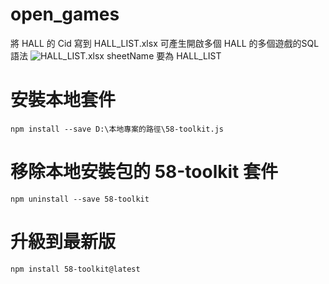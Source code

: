 # open_games
將 HALL 的 Cid 寫到 HALL_LIST.xlsx
可產生開啟多個 HALL 的多個遊戲的SQL語法
![HALL_LIST.xlsx](https://i.imgur.com/ynYGZBi.png)
sheetName 要為 HALL_LIST

# 安裝本地套件
```bash=
npm install --save D:\本地專案的路徑\58-toolkit.js
```

# 移除本地安裝包的 58-toolkit 套件
```bash=
npm uninstall --save 58-toolkit
```

# 升級到最新版
```bash=
npm install 58-toolkit@latest
```
